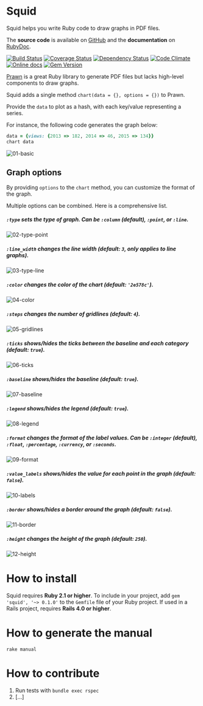 Squid
=====

Squid helps you write Ruby code to draw graphs in PDF files.

The **source code** is available on [GitHub](https://github.com/Fullscreen/squid) and the **documentation** on [RubyDoc](http://www.rubydoc.info/gems/squid/frames).

[![Build Status](http://img.shields.io/travis/Fullscreen/squid/master.svg)](https://travis-ci.org/Fullscreen/squid)
[![Coverage Status](http://img.shields.io/coveralls/Fullscreen/squid/master.svg)](https://coveralls.io/r/Fullscreen/squid)
[![Dependency Status](http://img.shields.io/gemnasium/Fullscreen/squid.svg)](https://gemnasium.com/Fullscreen/squid)
[![Code Climate](http://img.shields.io/codeclimate/github/Fullscreen/squid.svg)](https://codeclimate.com/github/Fullscreen/squid)
[![Online docs](http://img.shields.io/badge/docs-✓-green.svg)](http://www.rubydoc.info/gems/squid/frames)
[![Gem Version](http://img.shields.io/gem/v/squid.svg)](http://rubygems.org/gems/squid)


[Prawn](http://prawnpdf.org) is a great Ruby library to generate PDF files
but lacks high-level components to draw graphs.

Squid adds a single method `chart(data = {}, options = {})` to Prawn.

Provide the `data` to plot as a hash, with each key/value representing a series.

For instance, the following code generates the graph below:

```ruby
data = {views: {2013 => 182, 2014 => 46, 2015 => 134}}
chart data
```

![01-basic](https://raw.githubusercontent.com/fullscreen/squid/master/examples/screenshots/readme_01.png "chart(data)")


Graph options
-------------

By providing `options` to the `chart` method, you can customize the format of the graph.

Multiple options can be combined. Here is a comprehensive list.

##### `:type` sets the type of graph. Can be `:column` (default), `:point`, or `:line`.

![02-type-point](https://raw.githubusercontent.com/fullscreen/squid/master/examples/screenshots/readme_02.png "chart(data, type: :point)")

##### `:line_width` changes the line width (default: `3`, only applies to line graphs).

![03-type-line](https://raw.githubusercontent.com/fullscreen/squid/master/examples/screenshots/readme_03.png "chart(data, type: :line, line_width: 10)")

##### `:color` changes the color of the chart (default: `'2e578c'`).

![04-color](https://raw.githubusercontent.com/fullscreen/squid/master/examples/screenshots/readme_04.png "chart(data, color: '5d9648')")

##### `:steps` changes the number of gridlines (default: `4`).

![05-gridlines](https://raw.githubusercontent.com/fullscreen/squid/master/examples/screenshots/readme_05.png "chart(data, steps: 6)")

##### `:ticks` shows/hides the ticks between the baseline and each category (default: `true`).

![06-ticks](https://raw.githubusercontent.com/fullscreen/squid/master/examples/screenshots/readme_06.png "chart(data, ticks: false)")

##### `:baseline` shows/hides the baseline (default: `true`).

![07-baseline](https://raw.githubusercontent.com/fullscreen/squid/master/examples/screenshots/readme_07.png "chart(data, baseline: false)")

##### `:legend` shows/hides the legend (default: `true`).

![08-legend](https://raw.githubusercontent.com/fullscreen/squid/master/examples/screenshots/readme_08.png "chart(data, legend: false)")

##### `:format` changes the format of the label values. Can be `:integer` (default), `:float`, `:percentage`, `:currency`, or `:seconds`.

![09-format](https://raw.githubusercontent.com/fullscreen/squid/master/examples/screenshots/readme_09.png "chart(data, format: :percentage)")

##### `:value_labels` shows/hides the value for each point in the graph (default: `false`).

![10-labels](https://raw.githubusercontent.com/fullscreen/squid/master/examples/screenshots/readme_10.png "chart(data, value_labels: true)")

##### `:border` shows/hides a border around the graph (default: `false`).

![11-border](https://raw.githubusercontent.com/fullscreen/squid/master/examples/screenshots/readme_11.png "chart(data, border: true)")

##### `:height` changes the height of the graph (default: `250`).

![12-height](https://raw.githubusercontent.com/fullscreen/squid/master/examples/screenshots/readme_12.png "chart(data, height: 150)")


How to install
==============

Squid requires **Ruby 2.1 or higher**.
To include in your project, add `gem 'squid', '~> 0.1.0'` to the `Gemfile` file of your Ruby project.
If used in a Rails project, requires **Rails 4.0 or higher**.

How to generate the manual
==========================

`rake manual`

How to contribute
=================

1. Run tests with `bundle exec rspec`
2. [...]
